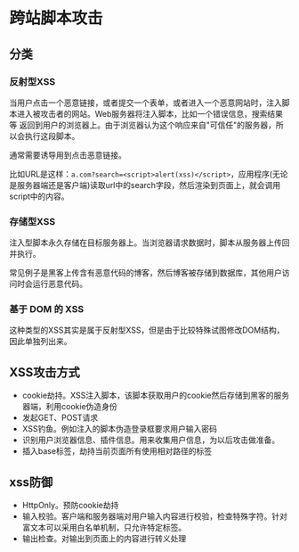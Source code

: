 # 跨站脚本攻击

## 分类

### 反射型XSS

当用户点击一个恶意链接，或者提交一个表单，或者进入一个恶意网站时，注入脚本进入被攻击者的网站。Web服务器将注入脚本，比如一个错误信息，搜索结果等 返回到用户的浏览器上。由于浏览器认为这个响应来自"可信任"的服务器，所以会执行这段脚本。

通常需要诱导用到点击恶意链接。

比如URL是这样：```a.com?search=<script>alert(xss)</script>```，应用程序(无论是服务器端还是客户端)读取url中的search字段，然后渲染到页面上，就会调用script中的内容。

### 存储型XSS

注入型脚本永久存储在目标服务器上。当浏览器请求数据时，脚本从服务器上传回并执行。

常见例子是黑客上传含有恶意代码的博客，然后博客被存储到数据库，其他用户访问时会运行恶意代码。

### 基于 DOM 的 XSS

这种类型的XSS其实是属于反射型XSS，但是由于比较特殊试图修改DOM结构，因此单独列出来。

## XSS攻击方式

* cookie劫持。XSS注入脚本，该脚本获取用户的cookie然后存储到黑客的服务器端，利用cookie伪造身份
* 发起GET、POST请求
* XSS钓鱼。例如注入的脚本伪造登录框要求用户输入密码
* 识别用户浏览器信息、插件信息。用来收集用户信息，为以后攻击做准备。
* 插入base标签，劫持当前页面所有使用相对路径的标签

## xss防御

* HttpOnly。预防cookie劫持
* 输入校验。客户端和服务器端对用户输入内容进行校验，检查特殊字符。针对富文本可以采用白名单机制，只允许特定标签。
* 输出检查。对输出到页面上的内容进行转义处理
